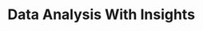 <html>
  <head>
  </head>
  <body>
    <h1>Data Analysis With Insights</h1>
    <div></div>
  </body>
</html>


